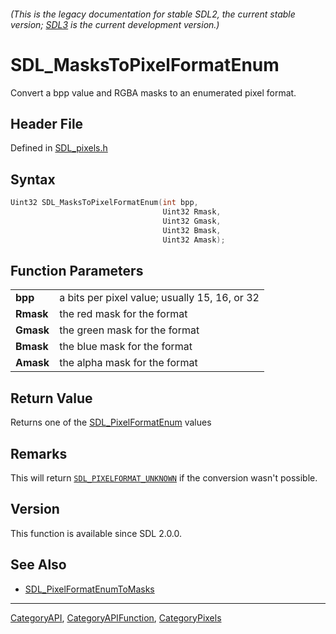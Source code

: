 ###### (This is the legacy documentation for stable SDL2, the current stable version; [SDL3](https://wiki.libsdl.org/SDL3/) is the current development version.)
# SDL_MasksToPixelFormatEnum

Convert a bpp value and RGBA masks to an enumerated pixel format.

## Header File

Defined in [SDL_pixels.h](https://github.com/libsdl-org/SDL/blob/SDL2/include/SDL_pixels.h)

## Syntax

```c
Uint32 SDL_MasksToPixelFormatEnum(int bpp,
                                  Uint32 Rmask,
                                  Uint32 Gmask,
                                  Uint32 Bmask,
                                  Uint32 Amask);

```

## Function Parameters

|               |                                               |
| ------------- | --------------------------------------------- |
| **bpp**       | a bits per pixel value; usually 15, 16, or 32 |
| **Rmask**     | the red mask for the format                   |
| **Gmask**     | the green mask for the format                 |
| **Bmask**     | the blue mask for the format                  |
| **Amask**     | the alpha mask for the format                 |

## Return Value

Returns one of the [SDL_PixelFormatEnum](SDL_PixelFormatEnum) values

## Remarks

This will return [`SDL_PIXELFORMAT_UNKNOWN`](SDL_PIXELFORMAT_UNKNOWN) if
the conversion wasn't possible.

## Version

This function is available since SDL 2.0.0.

## See Also

- [SDL_PixelFormatEnumToMasks](SDL_PixelFormatEnumToMasks)

----
[CategoryAPI](CategoryAPI), [CategoryAPIFunction](CategoryAPIFunction), [CategoryPixels](CategoryPixels)

